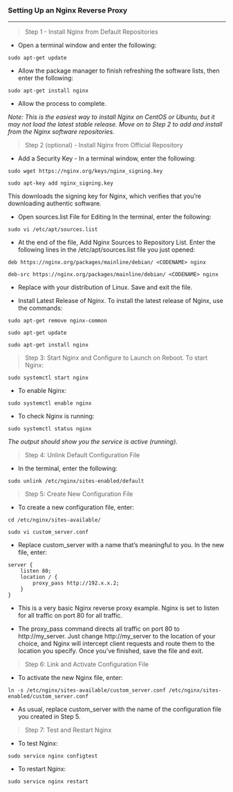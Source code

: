 ### Setting Up an Nginx Reverse Proxy
-------------------------------------

> Step 1 - Install Nginx from Default Repositories
- Open a terminal window and enter the following:
```
sudo apt-get update
```
- Allow the package manager to finish refreshing the software lists, then enter the following:
```
sudo apt-get install nginx
```
- Allow the process to complete.

*Note: This is the easiest way to install Nginx on CentOS or Ubuntu, but it may not load the latest stable release. 
Move on to Step 2 to add and install from the Nginx software repositories.*

> Step 2 (optional) - Install Nginx from Official Repository

- Add a Security Key - In a terminal window, enter the following:
```
sudo wget https://nginx.org/keys/nginx_signing.key
```
```
sudo apt-key add nginx_signing.key
```
This downloads the signing key for Nginx, which verifies that you’re downloading authentic software.

- Open sources.list File for Editing In the terminal, enter the following:
```
sudo vi /etc/apt/sources.list
```
- At the end of the file, Add Nginx Sources to Repository List. Enter the following lines in the /etc/apt/sources.list file you just opened:
```
deb https://nginx.org/packages/mainline/debian/ <CODENAME> nginx
```
```
deb-src https://nginx.org/packages/mainline/debian/ <CODENAME> nginx
```
- Replace <CODENAME> with your distribution of Linux. Save and exit the file.

* Install Latest Release of Nginx. To install the latest release of Nginx, use the commands:
```
sudo apt-get remove nginx-common
```
```
sudo apt-get update
```
```
sudo apt-get install nginx
```
  
> Step 3: Start Nginx and Configure to Launch on Reboot. To start Nginx:
```
sudo systemctl start nginx
```
- To enable Nginx:
```
sudo systemctl enable nginx
```
- To check Nginx is running:
```
sudo systemctl status nginx
```
*The output should show you the service is active (running).*

> Step 4: Unlink Default Configuration File

- In the terminal, enter the following:
```
sudo unlink /etc/nginx/sites-enabled/default
```
> Step 5: Create New Configuration File

- To create a new configuration file, enter:
```
cd /etc/nginx/sites-available/
```
```
sudo vi custom_server.conf
```
- Replace custom_server with a name that’s meaningful to you. In the new file, enter:
```
server {
    listen 80;
    location / {
        proxy_pass http://192.x.x.2;
    }
}
```
  
- This is a very basic Nginx reverse proxy example. Nginx is set to listen for all traffic on port 80 for all traffic.

- The proxy_pass command directs all traffic on port 80 to http://my_server. Just change http://my_server to the location of your choice, 
  and Nginx will intercept client requests and route them to the location you specify. Once you’ve finished, save the file and exit.

> Step 6: Link and Activate Configuration File

- To activate the new Nginx file, enter:
```
ln -s /etc/nginx/sites-available/custom_server.conf /etc/nginx/sites-enabled/custom_server.conf
```
- As usual, replace custom_server with the name of the configuration file you created in Step 5.

> Step 7: Test and Restart Nginx

- To test Nginx:
```
sudo service nginx configtest
```
- To restart Nginx:
```
sudo service nginx restart
```

  
  
  
  
  
  
  
  
  
  
  
  
  
  
  
  
  
  
